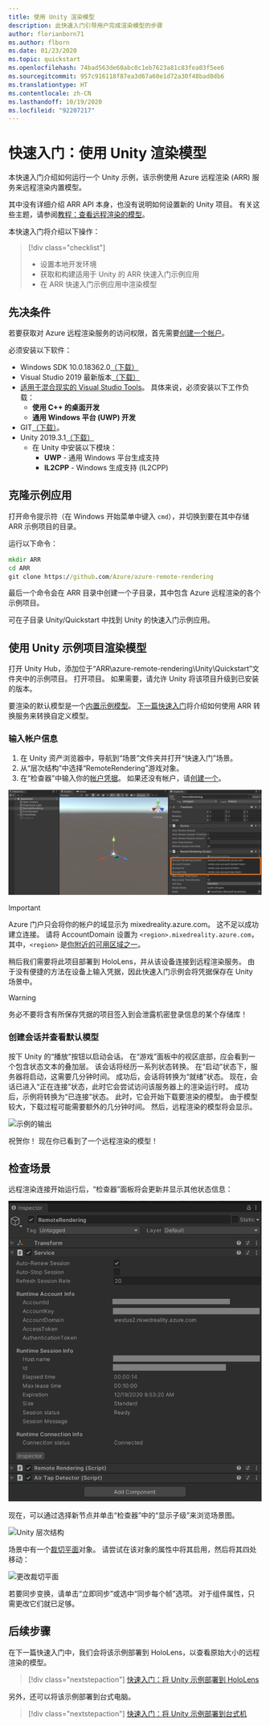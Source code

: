 ```yaml
---
title: 使用 Unity 渲染模型
description: 此快速入门引导用户完成渲染模型的步骤
author: florianborn71
ms.author: flborn
ms.date: 01/23/2020
ms.topic: quickstart
ms.openlocfilehash: 74bad563de60abc0c1eb7623a81c83fea03f5ee6
ms.sourcegitcommit: 957c916118f87ea3d67a60e1d72a30f48bad0db6
ms.translationtype: HT
ms.contentlocale: zh-CN
ms.lasthandoff: 10/19/2020
ms.locfileid: "92207217"
---
```

# <a name="quickstart-render-a-model-with-unity"></a>快速入门：使用 Unity 渲染模型

本快速入门介绍如何运行一个 Unity 示例，该示例使用 Azure 远程渲染 (ARR) 服务来远程渲染内置模型。

其中没有详细介绍 ARR API 本身，也没有说明如何设置新的 Unity 项目。 有关这些主题，请参阅[教程：查看远程渲染的模型](../tutorials/unity/view-remote-models/view-remote-models.md)。

本快速入门将介绍以下操作：
> [!div class="checklist"]
>
>* 设置本地开发环境
>* 获取和构建适用于 Unity 的 ARR 快速入门示例应用
>* 在 ARR 快速入门示例应用中渲染模型

## <a name="prerequisites"></a>先决条件

若要获取对 Azure 远程渲染服务的访问权限，首先需要[创建一个帐户](../how-tos/create-an-account.md)。

必须安装以下软件：

* Windows SDK 10.0.18362.0[（下载）](https://developer.microsoft.com/windows/downloads/windows-10-sdk)
* Visual Studio 2019 最新版本[（下载）](https://visualstudio.microsoft.com/vs/older-downloads/)
* [适用于混合现实的 Visual Studio Tools](/windows/mixed-reality/install-the-tools)。 具体来说，必须安装以下工作负载：
  * **使用 C++ 的桌面开发**
  * **通用 Windows 平台 (UWP) 开发**
* GIT[（下载）](https://git-scm.com/downloads)。
* Unity 2019.3.1[（下载）](https://unity3d.com/get-unity/download)
  * 在 Unity 中安装以下模块：
    * **UWP** - 通用 Windows 平台生成支持
    * **IL2CPP** - Windows 生成支持 (IL2CPP)

## <a name="clone-the-sample-app"></a>克隆示例应用

打开命令提示符（在 Windows 开始菜单中键入 `cmd`），并切换到要在其中存储 ARR 示例项目的目录。

运行以下命令：

```cmd
mkdir ARR
cd ARR
git clone https://github.com/Azure/azure-remote-rendering
```

最后一个命令会在 ARR 目录中创建一个子目录，其中包含 Azure 远程渲染的各个示例项目。

可在子目录 Unity/Quickstart 中找到 Unity 的快速入门示例应用。

## <a name="rendering-a-model-with-the-unity-sample-project"></a>使用 Unity 示例项目渲染模型

打开 Unity Hub，添加位于“ARR\azure-remote-rendering\Unity\Quickstart”文件夹中的示例项目。
打开项目。 如果需要，请允许 Unity 将该项目升级到已安装的版本。

要渲染的默认模型是一个[内置示例模型](../samples/sample-model.md)。 [下一篇快速入门](convert-model.md)将介绍如何使用 ARR 转换服务来转换自定义模型。

### <a name="enter-your-account-info"></a>输入帐户信息

1. 在 Unity 资产浏览器中，导航到“场景”文件夹并打开“快速入门”场景。
1. 从“层次结构”中选择“RemoteRendering”游戏对象。
1. 在“检查器”中输入你的[帐户凭据](../how-tos/create-an-account.md)。 如果还没有帐户，请[创建一个](../how-tos/create-an-account.md)。

![ARR 帐户信息](./media/arr-sample-account-info.png)

> [!IMPORTANT]
> Azure 门户只会将你的帐户的域显示为 mixedreality.azure.com。 这不足以成功建立连接。
> 请将 AccountDomain 设置为 `<region>.mixedreality.azure.com`，其中，`<region>` 是[你附近的可用区域之一](../reference/regions.md)。

稍后我们需要将此项目部署到 HoloLens，并从该设备连接到远程渲染服务。 由于没有便捷的方法在设备上输入凭据，因此快速入门示例会将凭据保存在 Unity 场景中。

> [!WARNING]
> 务必不要将含有所保存凭据的项目签入到会泄露机密登录信息的某个存储库！

### <a name="create-a-session-and-view-the-default-model"></a>创建会话并查看默认模型

按下 Unity 的“播放”按钮以启动会话。 在“游戏”面板中的视区底部，应会看到一个包含状态文本的叠加层。 该会话将经历一系列状态转换。 在“启动”状态下，服务器将启动，这需要几分钟时间。 成功后，会话将转换为“就绪”状态。 现在，会话已进入“正在连接”状态，此时它会尝试访问该服务器上的渲染运行时。 成功后，示例将转换为“已连接”状态。 此时，它会开始下载要渲染的模型。 由于模型较大，下载过程可能需要额外的几分钟时间。 然后，远程渲染的模型将会显示。

![示例的输出](media/arr-sample-output.png)

祝贺你！ 现在你已看到了一个远程渲染的模型！

## <a name="inspecting-the-scene"></a>检查场景

远程渲染连接开始运行后，“检查器”面板将会更新并显示其他状态信息：

![Unity 示例播放](./media/arr-sample-configure-session-running.png)

现在，可以通过选择新节点并单击“检查器”中的“显示子级”来浏览场景图。

![Unity 层次结构](./media/unity-hierarchy.png)

场景中有一个[裁切平面](../overview/features/cut-planes.md)对象。 请尝试在该对象的属性中将其启用，然后将其四处移动：

![更改裁切平面](media/arr-sample-unity-cutplane.png)

若要同步变换，请单击“立即同步”或选中“同步每个帧”选项。  对于组件属性，只需更改它们就已足够。

## <a name="next-steps"></a>后续步骤

在下一篇快速入门中，我们会将该示例部署到 HoloLens，以查看原始大小的远程渲染的模型。

> [!div class="nextstepaction"]
> [快速入门：将 Unity 示例部署到 HoloLens](deploy-to-hololens.md)

另外，还可以将该示例部署到台式电脑。

> [!div class="nextstepaction"]
> [快速入门：将 Unity 示例部署到台式机](deploy-to-desktop.md)